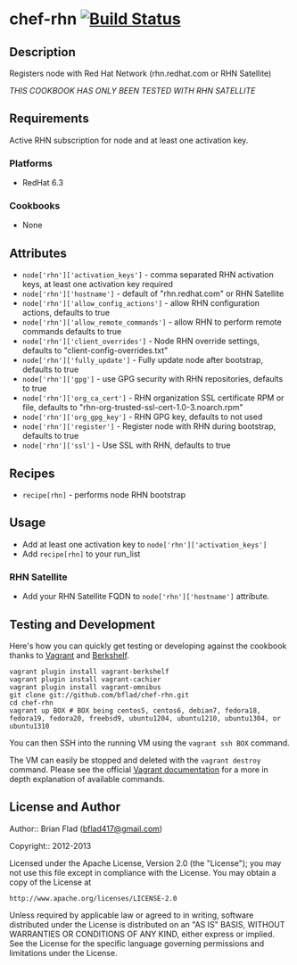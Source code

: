 # chef-rhn [![Build Status](https://secure.travis-ci.org/bflad/chef-rhn.png?branch=master)](http://travis-ci.org/bflad/chef-rhn)

## Description

Registers node with Red Hat Network (rhn.redhat.com or RHN Satellite)

_THIS COOKBOOK HAS ONLY BEEN TESTED WITH RHN SATELLITE_

## Requirements

Active RHN subscription for node and at least one activation key.

### Platforms

* RedHat 6.3

### Cookbooks

* None

## Attributes

* `node['rhn']['activation_keys']` - comma separated RHN activation keys, at
  least one activation key required
* `node['rhn']['hostname']` - default of "rhn.redhat.com" or RHN Satellite
* `node['rhn']['allow_config_actions']` - allow RHN configuration actions,
  defaults to true
* `node['rhn']['allow_remote_commands']` - allow RHN to perform remote commands
  defaults to true
* `node['rhn']['client_overrides']` - Node RHN override settings, defaults to
  "client-config-overrides.txt"
* `node['rhn']['fully_update']` - Fully update node after bootstrap, defaults to
  true
* `node['rhn']['gpg']` - use GPG security with RHN repositories, defaults to
  true
* `node['rhn']['org_ca_cert']` - RHN organization SSL certificate RPM or file,
  defaults to "rhn-org-trusted-ssl-cert-1.0-3.noarch.rpm"
* `node['rhn']['org_gpg_key']` - RHN GPG key, defaults to not used
* `node['rhn']['register']` - Register node with RHN during bootstrap, defaults
  to true
* `node['rhn']['ssl']` - Use SSL with RHN, defaults to true

## Recipes

* `recipe[rhn]` - performs node RHN bootstrap

## Usage

* Add at least one activation key to `node['rhn']['activation_keys']`
* Add `recipe[rhn]` to your run_list

### RHN Satellite

* Add your RHN Satellite FQDN to `node['rhn']['hostname']` attribute.

## Testing and Development

Here's how you can quickly get testing or developing against the cookbook thanks to [Vagrant](http://vagrantup.com/) and [Berkshelf](http://berkshelf.com/).

    vagrant plugin install vagrant-berkshelf
    vagrant plugin install vagrant-cachier
    vagrant plugin install vagrant-omnibus
    git clone git://github.com/bflad/chef-rhn.git
    cd chef-rhn
    vagrant up BOX # BOX being centos5, centos6, debian7, fedora18, fedora19, fedora20, freebsd9, ubuntu1204, ubuntu1210, ubuntu1304, or ubuntu1310

You can then SSH into the running VM using the `vagrant ssh BOX` command.

The VM can easily be stopped and deleted with the `vagrant destroy` command. Please see the official [Vagrant documentation](http://docs.vagrantup.com/v2/cli/index.html) for a more in depth explanation of available commands.

## License and Author
      
Author:: Brian Flad (<bflad417@gmail.com>)

Copyright:: 2012-2013

Licensed under the Apache License, Version 2.0 (the "License");
you may not use this file except in compliance with the License.
You may obtain a copy of the License at

    http://www.apache.org/licenses/LICENSE-2.0

Unless required by applicable law or agreed to in writing, software
distributed under the License is distributed on an "AS IS" BASIS,
WITHOUT WARRANTIES OR CONDITIONS OF ANY KIND, either express or implied.
See the License for the specific language governing permissions and
limitations under the License.
